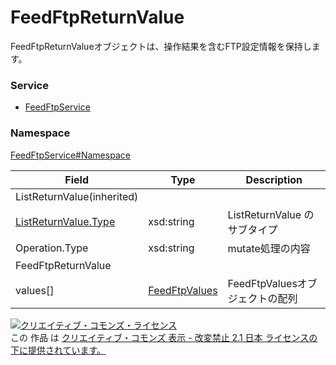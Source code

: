 # FeedFtpReturnValue
FeedFtpReturnValueオブジェクトは、操作結果を含むFTP設定情報を保持します。

### Service
+ [FeedFtpService](../../services/FeedFtpService.md)

### Namespace
[FeedFtpService#Namespace](../../services/FeedFtpService.md#namespace)

| Field | Type | Description |
|---|---|---|
| ListReturnValue(inherited)|||
| [ListReturnValue.Type](../Common/ListReturnValue.md) | xsd:string| ListReturnValue のサブタイプ |
| Operation.Type| xsd:string| mutate処理の内容 |
| FeedFtpReturnValue|||
| values[]| [FeedFtpValues](./FeedFtpValues.md)| FeedFtpValuesオブジェクトの配列 |

<a rel="license" href="http://creativecommons.org/licenses/by-nd/2.1/jp/"><img alt="クリエイティブ・コモンズ・ライセンス" style="border-width:0" src="https://i.creativecommons.org/l/by-nd/2.1/jp/88x31.png" /></a><br />この 作品 は <a rel="license" href="http://creativecommons.org/licenses/by-nd/2.1/jp/">クリエイティブ・コモンズ 表示 - 改変禁止 2.1 日本 ライセンスの下に提供されています。</a>
